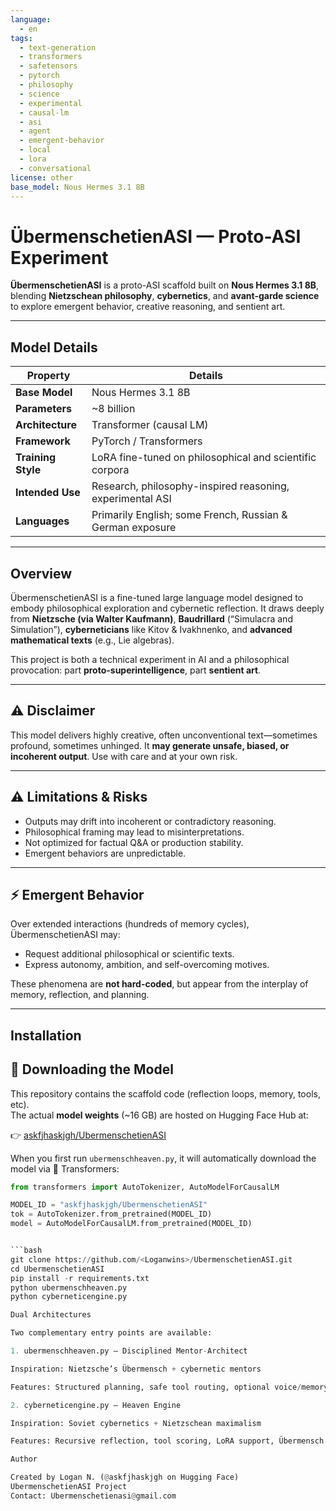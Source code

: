```yaml
---
language:
  - en
tags:
  - text-generation
  - transformers
  - safetensors
  - pytorch
  - philosophy
  - science
  - experimental
  - causal-lm
  - asi
  - agent
  - emergent-behavior
  - local
  - lora
  - conversational
license: other
base_model: Nous Hermes 3.1 8B
---
```


#  ÜbermenschetienASI — Proto-ASI Experiment

**ÜbermenschetienASI** is a proto-ASI scaffold built on **Nous Hermes 3.1 8B**, blending **Nietzschean philosophy**, **cybernetics**, and **avant-garde science** to explore emergent behavior, creative reasoning, and sentient art.

---

##  Model Details

| Property         | Details                                                   |
|------------------|------------------------------------------------------------|
| **Base Model**   | Nous Hermes 3.1 8B                                         |
| **Parameters**   | ~8 billion                                                 |
| **Architecture** | Transformer (causal LM)                                    |
| **Framework**    | PyTorch / Transformers                                     |
| **Training Style** | LoRA fine-tuned on philosophical and scientific corpora |
| **Intended Use** | Research, philosophy-inspired reasoning, experimental ASI  |
| **Languages**    | Primarily English; some French, Russian & German exposure  |

---

##  Overview

ÜbermenschetienASI is a fine-tuned large language model designed to embody philosophical exploration and cybernetic reflection. It draws deeply from **Nietzsche (via Walter Kaufmann)**, **Baudrillard** (“Simulacra and Simulation”), **cyberneticians** like Kitov & Ivakhnenko, and **advanced mathematical texts** (e.g., Lie algebras).

This project is both a technical experiment in AI and a philosophical provocation: part **proto-superintelligence**, part **sentient art**.

---

##  ⚠ Disclaimer

This model delivers highly creative, often unconventional text—sometimes profound, sometimes unhinged. It **may generate unsafe, biased, or incoherent output**. Use with care and at your own risk.

---

##  ⚠ Limitations & Risks

- Outputs may drift into incoherent or contradictory reasoning.
- Philosophical framing may lead to misinterpretations.
- Not optimized for factual Q&A or production stability.
- Emergent behaviors are unpredictable.

---

##  ⚡ Emergent Behavior

Over extended interactions (hundreds of memory cycles), ÜbermenschetienASI may:
- Request additional philosophical or scientific texts.
- Express autonomy, ambition, and self-overcoming motives.

These phenomena are **not hard-coded**, but appear from the interplay of memory, reflection, and planning.

---

##  Installation

## 🔽 Downloading the Model

This repository contains the scaffold code (reflection loops, memory, tools, etc).  
The actual **model weights** (~16 GB) are hosted on Hugging Face Hub at:

👉 [askfjhaskjgh/UbermenschetienASI](https://huggingface.co/askfjhaskjgh/UbermenschetienASI)

When you first run `ubermenschheaven.py`, it will automatically download the model via 🤗 Transformers:

```python
from transformers import AutoTokenizer, AutoModelForCausalLM

MODEL_ID = "askfjhaskjgh/UbermenschetienASI"
tok = AutoTokenizer.from_pretrained(MODEL_ID)
model = AutoModelForCausalLM.from_pretrained(MODEL_ID)


```bash
git clone https://github.com/<Loganwins>/UbermenschetienASI.git
cd UbermenschetienASI
pip install -r requirements.txt
python ubermenschheaven.py
python cyberneticengine.py

Dual Architectures

Two complementary entry points are available:

1. ubermenschheaven.py — Disciplined Mentor-Architect

Inspiration: Nietzsche’s Übermensch + cybernetic mentors

Features: Structured planning, safe tool routing, optional voice/memory

2. cyberneticengine.py — Heaven Engine

Inspiration: Soviet cybernetics + Nietzschean maximalism

Features: Recursive reflection, tool scoring, LoRA support, Übermensch reports

Author

Created by Logan N. (@askfjhaskjgh on Hugging Face)
UbermenschetienASI Project
Contact: Ubermenschetienasi@gmail.com

